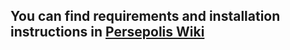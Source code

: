 ## You can find requirements and installation instructions in [Persepolis Wiki](https://github.com/persepolisdm/persepolis/wiki)
